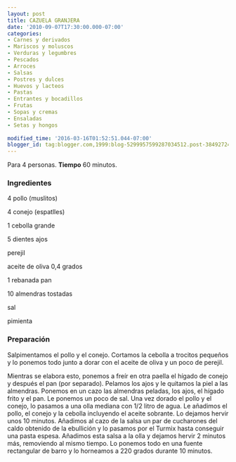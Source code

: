 ```yaml
---
layout: post
title: CAZUELA GRANJERA
date: '2010-09-07T17:30:00.000-07:00'
categories:
- Carnes y derivados
- Mariscos y moluscos
- Verduras y legumbres
- Pescados
- Arroces
- Salsas
- Postres y dulces
- Huevos y lacteos
- Pastas
- Entrantes y bocadillos
- Frutas
- Sopas y cremas
- Ensaladas
- Setas y hongos
 
modified_time: '2016-03-16T01:52:51.044-07:00'
blogger_id: tag:blogger.com,1999:blog-5299957599287034512.post-3849272467489310311
---
```


Para 4 personas.
<b>Tiempo</b> 60 minutos.

<h3>Ingredientes</h3>

4 pollo (muslitos)

4 conejo (espatlles)

1 cebolla grande

5 dientes ajos

perejil

aceite de oliva 0,4 grados

1 rebanada pan

10 almendras tostadas

sal

pimienta

<h3>Preparación</h3>

Salpimentamos el pollo y el conejo. Cortamos la cebolla a trocitos pequeños y lo ponemos todo junto a dorar con el aceite de oliva y un poco de perejil.

Mientras se elabora esto, ponemos a freír en otra paella el hígado de conejo y después el pan (por separado). Pelamos los ajos y le quitamos la piel a las almendras. Ponemos en un cazo las almendras peladas, los ajos, el hígado frito y el pan. Le ponemos un poco de sal. Una vez dorado el pollo y el conejo, lo pasamos a una olla mediana con 1/2 litro de agua. Le añadimos el pollo, el conejo y la cebolla incluyendo el aceite sobrante. Lo dejamos hervir unos 10 minutos. Añadimos al cazo de la salsa un par de cucharones del caldo obtenido de la ebullición y lo pasamos por el Turmix hasta conseguir una pasta espesa. Añadimos esta salsa a la olla y dejamos hervir 2 minutos más, removiendo al mismo tiempo. Lo ponemos todo en una fuente rectangular de barro y lo horneamos a 220 grados durante 10 minutos.

